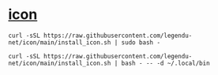# [icon](https://github.com/legendu-net/icon)
```
curl -sSL https://raw.githubusercontent.com/legendu-net/icon/main/install_icon.sh | sudo bash -
```
```
curl -sSL https://raw.githubusercontent.com/legendu-net/icon/main/install_icon.sh | bash - -- -d ~/.local/bin
```

